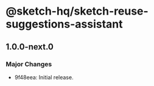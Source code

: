 # @sketch-hq/sketch-reuse-suggestions-assistant

## 1.0.0-next.0
### Major Changes

- 9f48eea: Initial release.
